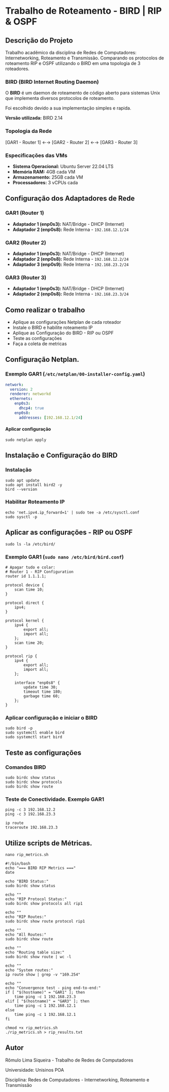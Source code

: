 # Trabalho de Roteamento - BIRD | RIP & OSPF

## Descrição do Projeto
Trabalho acadêmico da disciplina de Redes de Computadores: Internetworking, Roteamento e Transmissão. Comparando os protocolos de roteamento RIP e OSPF utilizando o BIRD em uma topologia de 3 roteadores.

### BIRD (BIRD Internet Routing Daemon)

O **BIRD** é um daemon de roteamento de código aberto para sistemas Unix que implementa diversos protocolos de roteamento.

Foi escolhido devido a sua implementação simples e rapida.

**Versão utilizada:** BIRD 2.14

### Topologia da Rede

[GAR1 - Router 1] ←→ [GAR2 - Router 2] ←→ [GAR3 - Router 3]

### Especificações das VMs
- **Sistema Operacional:** Ubuntu Server 22.04 LTS
- **Memória RAM:** 4GB cada VM
- **Armazenamento:** 25GB cada VM
- **Processadores:** 3 vCPUs cada

## Configuração dos Adaptadores de Rede

### GAR1 (Router 1)
- **Adaptador 1 (enp0s3):** NAT/Bridge - DHCP (Internet)
- **Adaptador 2 (enp0s8):** Rede Interna - `192.168.12.1/24`

### GAR2 (Router 2) 
- **Adaptador 1 (enp0s3):** NAT/Bridge - DHCP (Internet)
- **Adaptador 2 (enp0s8):** Rede Interna - `192.168.12.2/24`
- **Adaptador 3 (enp0s9):** Rede Interna - `192.168.23.2/24`

### GAR3 (Router 3)
- **Adaptador 1 (enp0s3):** NAT/Bridge - DHCP (Internet)
- **Adaptador 2 (enp0s8):** Rede Interna - `192.168.23.3/24`

## Como realizar o trabalho

- Aplique as configurações Netplan de cada roteador
- Instale o BIRD e habilite roteamento IP
- Aplique as Configuração do BIRD - RIP ou OSPF
- Teste as configurações
- Faça a coleta de metricas

## Configuração Netplan.
### Exemplo GAR1 (`/etc/netplan/00-installer-config.yaml`)
```yaml
network:
  version: 2
  renderer: networkd
  ethernets:
    enp0s3:
      dhcp4: true
    enp0s8:
      addresses: [192.168.12.1/24]
```

#### Aplicar configuração
```
sudo netplan apply
```

## Instalação e Configuração do BIRD
### Instalação 
```
sudo apt update
sudo apt install bird2 -y
bird --version
```

### Habilitar Roteamento IP
```
echo 'net.ipv4.ip_forward=1' | sudo tee -a /etc/sysctl.conf
sudo sysctl -p
```

## Aplicar as configurações - RIP ou OSPF
```
sudo ls -la /etc/bird/
```

### Exemplo GAR1 (`sudo nano /etc/bird/bird.conf`)
```
# Apagar tudo e colar:
# Router 1 - RIP Configuration
router id 1.1.1.1;

protocol device {
    scan time 10;
}

protocol direct {
    ipv4;
}

protocol kernel {
    ipv4 {
        export all;
        import all;
    };
    scan time 20;
}

protocol rip {
    ipv4 {
        export all;
        import all;
    };
    
    interface "enp0s8" {
        update time 30;
        timeout time 180;
        garbage time 60;
    };
}
```

### Aplicar configuração e iniciar o BIRD
```
sudo bird -p
sudo systemctl enable bird
sudo systemctl start bird
```

## Teste as configurações
### Comandos BIRD

```
sudo birdc show status
sudo birdc show protocols
sudo birdc show route
```
### Teste de Conectividade. Exemplo GAR1

```
ping -c 3 192.168.12.2
ping -c 3 192.168.23.3 

ip route
traceroute 192.168.23.3
```
## Utilize scripts de Métricas. 
```
nano rip_metrics.sh
```

```
#!/bin/bash
echo "=== BIRD RIP Metrics ==="
date

echo "BIRD Status:"
sudo birdc show status

echo ""
echo "RIP Protocol Status:"
sudo birdc show protocols all rip1

echo ""
echo "RIP Routes:"
sudo birdc show route protocol rip1

echo ""
echo "All Routes:"
sudo birdc show route

echo ""
echo "Routing table size:"
sudo birdc show route | wc -l

echo ""
echo "System routes:"
ip route show | grep -v "169.254"

echo ""
echo "Convergence test - ping end-to-end:"
if [ "$(hostname)" = "GAR1" ]; then
    time ping -c 1 192.168.23.3
elif [ "$(hostname)" = "GAR3" ]; then
    time ping -c 1 192.168.12.1
else
    time ping -c 1 192.168.12.1
fi
```

```
chmod +x rip_metrics.sh
./rip_metrics.sh > rip_results.txt
```

## Autor
Rômulo Lima Siqueira - Trabalho de Redes de Computadores

Universidade: Unisinos POA

Disciplina: Redes de Computadores - Internetworking, Roteamento e Transmissão

